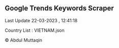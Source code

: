 

## Google Trends Keywords Scraper 
 
Last Update 22-03-2023 , 12:41:18

Country List :
VIETNAM.json



© Abdul Muttaqin 
